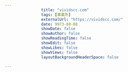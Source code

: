 ---
                title: "vividscc.com"
                tags: [事業所]
                externalUrl: "https://vividscc.com/"
                date: 9973-08-08
                showDate: false
                showAuthor: false
                showReadingTime: false
                showEdit: false
                showLikes: false
                showViews: false
                layoutBackgroundHeaderSpace: false
                ---

